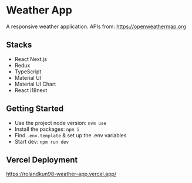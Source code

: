# Weather App

A responsive weather application.
APIs from: https://openweathermap.org

## Stacks

- React Next.js
- Redux
- TypeScript
- Material UI
- Material UI Chart
- React i18next

## Getting Started

- Use the project node version: `nvm use`
- Install the packages: `npm i`
- Find `.env.template` & set up the .env variables
- Start dev: `npm run dev`

## Vercel Deployment

https://rolandkun98-weather-app.vercel.app/
